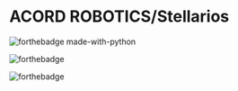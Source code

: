 # ACORD ROBOTICS/Stellarios

![forthebadge made-with-python](http://ForTheBadge.com/images/badges/made-with-python.svg)

![forthebadge](https://forthebadge.com/images/badges/built-for-android.svg)

![forthebadge](https://forthebadge.com/images/badges/built-with-science.svg)



